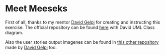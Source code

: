 # Meet Meeseks

First of all, thanks to my mentor [David Gelpi](https://github.com/dfleta) for creating and instructing this exercise.
The official repository can be found [here](https://github.com/dfleta/proxy-pattern-mrMeeseks-js) with David UML Class diagram.


Also the user stories output imagenes can be found in [this other repository](https://github.com/dfleta/proxy-pattern-mrMeeseks-js) made by [David Gelpi](https://github.com/dfleta) too.
